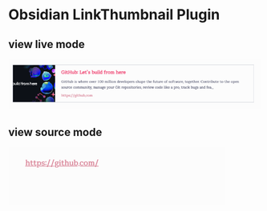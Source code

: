 # Obsidian LinkThumbnail Plugin

## view live mode
![image](./screenshot/view-live-mode.png)

## view source mode
![image](./screenshot/view-source-mode.png)
